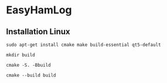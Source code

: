 # EasyHamLog

## Installation Linux
```sudo apt-get install cmake make build-essential qt5-default```

```mkdir build```

```cmake -S. -Bbuild```

```cmake --build build```

